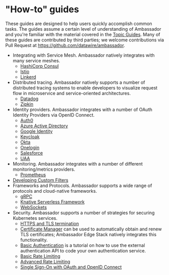 # "How-to" guides

These guides are designed to help users quickly accomplish common tasks. The guides assume a certain level of understanding of Ambassador and you're familiar with the material covered in the [Topic Guides](/docs/topics). Many of these guides are contributed by third parties; we welcome contributions via Pull Request at https://github.com/datawire/ambassador.

* Integrating with Service Mesh. Ambassador natively integrates with many service meshes.
  * [HashiCorp Consul](consul)
  * [Istio](with-istio)
  * [Linkerd](linkerd2)
* Distributed tracing. Ambassador natively supports a number of distributed tracing systems to enable developers to visualize request flow in microservice and service-oriented architectures.
  * [Datadog](tracing-datadog)
  * [Zipkin](tracing-zipkin)
* Identity providers. Ambassador integrates with a number of OAuth Identity Providers via OpenID Connect.
  * [Auth0](idp-support/auth0)
  * [Azure Active Directory](idp-support/azure)
  * [Google Identity](idp-support/google)
  * [Keycloak](idp-support/keycloak)
  * [Okta](idp-support/okta)
  * [Onelogin](idp-support/onelogin)
  * [Salesforce](idp-support/salesforce)
  * [UAA](idp-support/uaa)
* Monitoring. Ambassador integrates with a number of different monitoring/metrics providers.
  * [Prometheus](prometheus)
* [Developing Custom Filters](filter-dev-guide)
* Frameworks and Protocols. Ambassador supports a wide range of protocols and cloud-native frameworks.
  * [gRPC](grpc)
  * [Knative Serverless Framework](knative)
  * [WebSockets](websockets)
* Security. Ambassador supports a number of strategies for securing Kubernetes services.
  * [HTTPS and TLS termination](tls-termination)
  * [Certificate Manager](cert-manager) can be used to automatically obtain and renew TLS certificates; Ambassador Edge Stack natively integrates this functionality.
  * [Basic Authentication](basic-auth) is a tutorial on how to use the external authentication API to code your own authentication service.
  * [Basic Rate Limiting](rate-limiting-tutorial)
  * [Advanced Rate Limiting](advanced-rate-limiting)
  * [Single Sign-On with OAuth and OpenID Connect](oauth-oidc-auth)